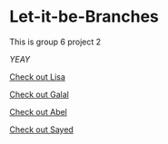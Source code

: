 # Let-it-be-Branches

This is group 6 project 2

_YEAY_

[Check out Lisa](./Lisa.md)

[Check out Galal](./Galal.md)

[Check out Abel](./Abel.md)

[Check out Sayed](./Sayed.md)
